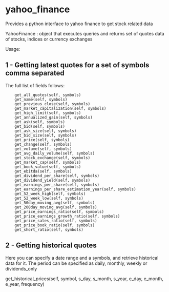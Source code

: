 yahoo_finance
=============

Provides a python interface to yahoo finance to get stock related data

YahooFinance : object that executes queries and returns set of quotes data of stocks, indices or currency exchanges

Usage:

1 - Getting latest quotes for a set of symbols comma separated
----------------------------------------------

The full list of fields follows:

        get_all_quotes(self, symbols)
        get_name(self, symbols)
        get_previous_close(self, symbols)
        get_market_capitalization(self, symbols) 
        get_high_limit(self, symbols)        
        get_annualized_gain(self, symbols)
        get_ask(self, symbols)
        get_bid(self, symbols)
        get_ask_size(self, symbols)
        get_bid_size(self, symbols)
        get_price(self, symbols)
        get_change(self, symbols)
        get_volume(self, symbols)
        get_avg_daily_volume(self, symbols)
        get_stock_exchange(self, symbols)
        get_market_cap(self, symbols)
        get_book_value(self, symbols)
        get_ebitda(self, symbols)
        get_dividend_per_share(self, symbols)
        get_dividend_yield(self, symbols)
        get_earnings_per_share(self, symbols)
        get_earnings_per_share_estimation_year(self, symbols)
        get_52_week_high(self, symbols)
        get_52_week_low(self, symbols)
        get_50day_moving_avg(self, symbols)
        get_200day_moving_avg(self, symbols)
        get_price_earnings_ratio(self, symbols)
        get_price_earnings_growth_ratio(self, symbols)
        get_price_sales_ratio(self, symbols)
        get_price_book_ratio(self, symbols)
        get_short_ratio(self, symbols)


2 - Getting historical quotes
-----------------------------

Here you can specify a date range and a symbols, and retrieve historical data for it. 
The period can be specified as daily, monthly, weekly or dividends_only

get_historical_prices(self, symbol, s_day, s_month, s_year, e_day, e_month, e_year, frequency)
